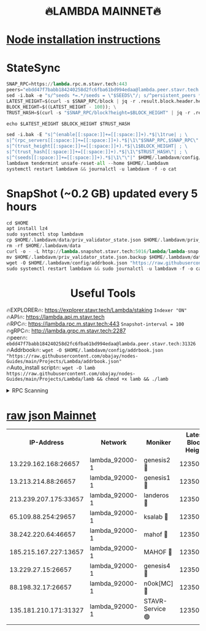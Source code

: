 <h1 align="center"> 🔥LAMBDA MAINNET🔥</h1>


[Node installation instructions](https://github.com/obajay/nodes-Guides/tree/main/Projects/Lambda)
=


# StateSync
```python
SNAP_RPC=https://lambda.rpc.m.stavr.tech:443
peers="ebdd47f7babb184240258d2fc6fba61bd994edaa@lambda.peer.stavr.tech:31326" 
sed -i.bak -e "s/^seeds *=.*/seeds = \"$SEEDS\"/; s/^persistent_peers *=.*/persistent_peers = \"$PEERS\"/" $HOME/.lambdavm/config/config.toml
LATEST_HEIGHT=$(curl -s $SNAP_RPC/block | jq -r .result.block.header.height); \
BLOCK_HEIGHT=$((LATEST_HEIGHT - 100)); \
TRUST_HASH=$(curl -s "$SNAP_RPC/block?height=$BLOCK_HEIGHT" | jq -r .result.block_id.hash)

echo $LATEST_HEIGHT $BLOCK_HEIGHT $TRUST_HASH

sed -i.bak -E "s|^(enable[[:space:]]+=[[:space:]]+).*$|\1true| ; \
s|^(rpc_servers[[:space:]]+=[[:space:]]+).*$|\1\"$SNAP_RPC,$SNAP_RPC\"| ; \
s|^(trust_height[[:space:]]+=[[:space:]]+).*$|\1$BLOCK_HEIGHT| ; \
s|^(trust_hash[[:space:]]+=[[:space:]]+).*$|\1\"$TRUST_HASH\"| ; \
s|^(seeds[[:space:]]+=[[:space:]]+).*$|\1\"\"|" $HOME/.lambdavm/config/config.toml
lambdavm tendermint unsafe-reset-all --home $HOME/.lambdavm
systemctl restart lambdavm && journalctl -u lambdavm -f -o cat

```
# SnapShot (~0.2 GB) updated every 5 hours
```python
cd $HOME
apt install lz4
sudo systemctl stop lambdavm
cp $HOME/.lambdavm/data/priv_validator_state.json $HOME/.lambdavm/priv_validator_state.json.backup
rm -rf $HOME/.lambdavm/data
curl -o - -L http://lambda.snapshot.stavr.tech:5016/lambda/lambda-snap.tar.lz4 | lz4 -c -d - | tar -x -C $HOME/.lambdavm --strip-components 2
mv $HOME/.lambdavm/priv_validator_state.json.backup $HOME/.lambdavm/data/priv_validator_state.json
wget -O $HOME/.lambdavm/config/addrbook.json "https://raw.githubusercontent.com/obajay/nodes-Guides/main/Projects/Lambda/addrbook.json"
sudo systemctl restart lambdavm && sudo journalctl -u lambdavm -f -o cat
```
 <h1 align="center"> Useful Tools</h1>

🔥EXPLORER🔥:      https://explorer.stavr.tech/Lambda/staking	        `Indexer "ON"` \
🔥API🔥: 			 		 https://lambda.api.m.stavr.tech \
🔥RPC🔥:           https://lambda.rpc.m.stavr.tech:443	              `Snapshot-interval = 100` \
🔥gRPC🔥:          http://lambda.grpc.m.stavr.tech:2287 \
🔥peer🔥:					 `ebdd47f7babb184240258d2fc6fba61bd994edaa@lambda.peer.stavr.tech:31326` \
🔥Addrbook🔥:    ```wget -O $HOME/.lambdavm/config/addrbook.json "https://raw.githubusercontent.com/obajay/nodes-Guides/main/Projects/Lambda/addrbook.json"``` \
🔥Auto_install script🔥: ```wget -O lamb https://raw.githubusercontent.com/obajay/nodes-Guides/main/Projects/Lambda/lamb && chmod +x lamb && ./lamb```


<details>
<summary>RPC Scanning</summary>

<h2 align="center"> We scan nodes in real time every 4 hours. And we provide the final result of RPC endpoints.
We cannot influence the operation of these nodes in any way. </h2>


```python
If Voting Power is higher than 0 --> then the Node is a validator of the network and may be subject to attack and be a potential threat to the chain.
```
```python
We marked such validators with a red symbol
```

</details>

[raw json Mainnet](https://rpc-check.lambm.stavr.tech/lambm/rpc-lambm-result.json)
=


<table><tr><th>IP-Address</th><th>Network</th><th>Moniker</th><th>Latest Block Height</th><th>Earliest Block Height</th><th>Catching Up</th><th>Tx Index</th><th>Voting Power</th><th>Scan Time</th></tr><tr><td>13.229.162.168:26657</td><td>lambda_92000-1</td><td>genesis2 🔴</td><td>12350461</td><td>1</td><td>False</td><td>on</td><td>15894266</td><td>2024-03-25T19:09:00.185817563UTC</td></tr><tr><td>13.213.214.88:26657</td><td>lambda_92000-1</td><td>genesis1 🔴</td><td>12350461</td><td>1</td><td>False</td><td>on</td><td>730456</td><td>2024-03-25T19:09:04.910237008UTC</td></tr><tr><td>213.239.207.175:33657</td><td>lambda_92000-1</td><td>landeros 🔴</td><td>12350460</td><td>8136001</td><td>False</td><td>off</td><td>1825594</td><td>2024-03-25T19:08:52.869876930UTC</td></tr><tr><td>65.109.88.254:29657</td><td>lambda_92000-1</td><td>ksalab 🔴</td><td>12350462</td><td>8715001</td><td>False</td><td>on</td><td>518665</td><td>2024-03-25T19:09:09.613496949UTC</td></tr><tr><td>38.242.220.64:46657</td><td>lambda_92000-1</td><td>mahof 🔴</td><td>12350462</td><td>10131001</td><td>False</td><td>off</td><td>770350</td><td>2024-03-25T19:09:09.933592379UTC</td></tr><tr><td>185.215.167.227:13657</td><td>lambda_92000-1</td><td>MAHOF 🔴</td><td>12350461</td><td>10134001</td><td>False</td><td>on</td><td>2051510</td><td>2024-03-25T19:09:03.709391037UTC</td></tr><tr><td>13.229.27.15:26657</td><td>lambda_92000-1</td><td>genesis4 🔴</td><td>12350461</td><td>11043001</td><td>False</td><td>on</td><td>9552156</td><td>2024-03-25T19:09:03.444068763UTC</td></tr><tr><td>88.198.32.17:26657</td><td>lambda_92000-1</td><td>n0ok[MC] 🔴</td><td>12350462</td><td>12250462</td><td>False</td><td>off</td><td>1578630</td><td>2024-03-25T19:09:12.221390778UTC</td></tr><tr><td>135.181.210.171:31327</td><td>lambda_92000-1</td><td>STAVR-Service 🟢</td><td>12350462</td><td>12348501</td><td>False</td><td>on</td><td>0</td><td>2024-03-25T19:09:09.319123242UTC</td></tr></table>
